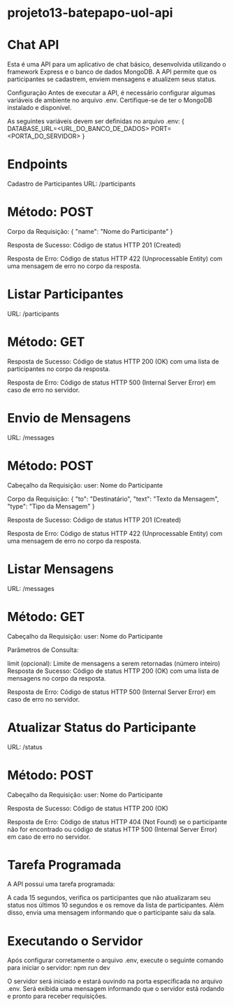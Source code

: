 # projeto13-batepapo-uol-api

# Chat API

Esta é uma API para um aplicativo de chat básico, desenvolvida utilizando o framework Express e o banco de dados MongoDB. A API permite que os participantes se cadastrem, enviem mensagens e atualizem seus status.

Configuração
Antes de executar a API, é necessário configurar algumas variáveis de ambiente no arquivo .env. Certifique-se de ter o MongoDB instalado e disponível.

As seguintes variáveis devem ser definidas no arquivo .env:
{
DATABASE_URL=<URL_DO_BANCO_DE_DADOS>
PORT=<PORTA_DO_SERVIDOR>
}

# Endpoints

Cadastro de Participantes
URL: /participants

# Método: POST

Corpo da Requisição:
{
  "name": "Nome do Participante"
}

Resposta de Sucesso: Código de status HTTP 201 (Created)

Resposta de Erro: Código de status HTTP 422 (Unprocessable Entity) com uma mensagem de erro no corpo da resposta.

# Listar Participantes
URL: /participants

# Método: GET

Resposta de Sucesso: Código de status HTTP 200 (OK) com uma lista de participantes no corpo da resposta.

Resposta de Erro: Código de status HTTP 500 (Internal Server Error) em caso de erro no servidor.

# Envio de Mensagens
URL: /messages

# Método: POST

Cabeçalho da Requisição:
user: Nome do Participante

Corpo da Requisição:
{
  "to": "Destinatário",
  "text": "Texto da Mensagem",
  "type": "Tipo da Mensagem"
}

Resposta de Sucesso: Código de status HTTP 201 (Created)

Resposta de Erro: Código de status HTTP 422 (Unprocessable Entity) com uma mensagem de erro no corpo da resposta.

# Listar Mensagens
URL: /messages

# Método: GET

Cabeçalho da Requisição:
user: Nome do Participante

Parâmetros de Consulta:

limit (opcional): Limite de mensagens a serem retornadas (número inteiro)
Resposta de Sucesso: Código de status HTTP 200 (OK) com uma lista de mensagens no corpo da resposta.

Resposta de Erro: Código de status HTTP 500 (Internal Server Error) em caso de erro no servidor.

# Atualizar Status do Participante
URL: /status

# Método: POST

Cabeçalho da Requisição:
user: Nome do Participante

Resposta de Sucesso: Código de status HTTP 200 (OK)

Resposta de Erro: Código de status HTTP 404 (Not Found) se o participante não for encontrado ou código de status HTTP 500 (Internal Server Error) em caso de erro no servidor.

# Tarefa Programada

A API possui uma tarefa programada:

A cada 15 segundos, verifica os participantes que não atualizaram seu status nos últimos 10 segundos e os remove da lista de participantes. Além disso, envia uma mensagem informando que o participante saiu da sala.

# Executando o Servidor

Após configurar corretamente o arquivo .env, execute o seguinte comando para iniciar o servidor:
npm run dev

O servidor será iniciado e estará ouvindo na porta especificada no arquivo .env. Será exibida uma mensagem informando que o servidor está rodando e pronto para receber requisições.

